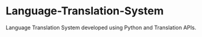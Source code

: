 # Language-Translation-System

Language Translation System developed using Python and Translation APIs.

